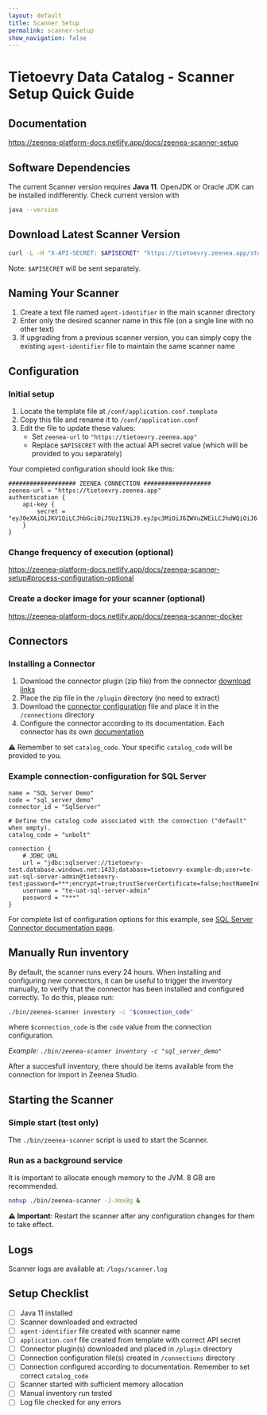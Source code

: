 ```yaml
---
layout: default
title: Scanner Setup
permalink: scanner-setup
show_navigation: false
---
```


# Tietoevry Data Catalog - Scanner Setup Quick Guide

## Documentation
https://zeenea-platform-docs.netlify.app/docs/zeenea-scanner-setup

## Software Dependencies

The current Scanner version requires **Java 11**. OpenJDK or Oracle JDK can be installed indifferently. Check current version with 
```bash
java --version
```

## Download Latest Scanner Version
```bash
curl -L -H "X-API-SECRET: $APISECRET" "https://tietoevry.zeenea.app/studio/api-v1/agent/get-agent" -o scanner.tar.gz
```
Note: `$APISECRET` will be sent separately.

## Naming Your Scanner

1. Create a text file named `agent-identifier` in the main scanner directory
2. Enter only the desired scanner name in this file (on a single line with no other text)
3. If upgrading from a previous scanner version, you can simply copy the existing `agent-identifier` file to maintain the same scanner name


## Configuration 

### Initial setup

1. Locate the template file at `/conf/application.conf.template`
2. Copy this file and rename it to `/conf/application.conf` 
3. Edit the file to update these values:
   - Set `zeenea-url` to `"https://tietoevry.zeenea.app"`
   - Replace `$APISECRET` with the actual API secret value (which will be provided to you separately)

Your completed configuration should look like this:

```
################### ZEENEA CONNECTION ###################
zeenea-url = "https://tietoevry.zeenea.app"
authentication {
    api-key {
        secret = "eyJ0eXAiOiJKV1QiLCJhbGciOiJSUzI1NiJ9.eyJpc3MiOiJ6ZWVuZWEiLCJhdWQiOiJ6..."
    }
}
```

### Change frequency of execution (optional)

https://zeenea-platform-docs.netlify.app/docs/zeenea-scanner-setup#process-configuration-optional


### Create a docker image for your scanner (optional)

https://zeenea-platform-docs.netlify.app/docs/zeenea-scanner-docker


## Connectors

### Installing a Connector
1. Download the connector plugin (zip file) from the connector [download links](https://zeenea-platform-docs.netlify.app/docs/zeenea-connectors-list)
2. Place the zip file in the `/plugin` directory (no need to extract)
3. Download the [connector configuration](https://github.com/zeenea/connector-conf-templates/tree/main/templates) file and place it in the `/connections` directory
4. Configure the connector according to its documentation. Each connector has its own [documentation](https://zeenea-platform-docs.netlify.app/docs/zeenea-connectors-list)


⚠️  Remember to set  `catalog_code`. Your specific `catalog_code` will be provided to you. 

### Example connection-configuration for SQL Server ### 
```
name = "SQL Server Demo"
code = "sql_server_demo"
connector_id = "SqlServer"

# Define the catalog code associated with the connection ("default" when empty).
catalog_code = "unbolt"

connection {
    # JDBC URL
    url = "jdbc:sqlserver://tietoevry-test.database.windows.net:1433;database=tietoevry-example-db;user=te-uat-sql-server-admin@tietoevry-test;password=***;encrypt=true;trustServerCertificate=false;hostNameInCertificate=*.database.windows.net;loginTimeout=30;"
    username = "te-uat-sql-server-admin"
    password = "***"
}
```

For complete list of configuration options for this example, see [SQL Server Connector documentation page](https://zeenea-platform-docs.netlify.app/docs/zeenea-connector-sqlserver).


## Manually Run inventory
By default, the scanner runs every 24 hours. 
When installing and configuring new connectors, it can be useful to trigger the inventory manually, to verify that the connector has been installed and configured correctly.
To do this, please run:

```bash
./bin/zeenea-scanner inventory -c "$connection_code"
```
where `$connection_code` is the `code` value from the connection configuration. 

_Example: `./bin/zeenea-scanner inventory -c "sql_server_demo"`_

After a succesfull inventory, there should be items available from the connection for import in Zeenea Studio. 


## Starting the Scanner

### Simple start (test only) ###

The `./bin/zeenea-scanner` script is used to start the Scanner.



### Run as a background service ###
It is important to allocate enough memory to the JVM. 8 GB are recommended.


```bash
nohup ./bin/zeenea-scanner -J-Xmx8g &
```
**⚠️ Important**: Restart the scanner after any configuration changes for them to take effect.

## Logs
Scanner logs are available at: `/logs/scanner.log`



## Setup Checklist

- [ ] Java 11 installed
- [ ] Scanner downloaded and extracted
- [ ] `agent-identifier` file created with scanner name
- [ ] `application.conf` file created from template with correct API secret
- [ ] Connector plugin(s) downloaded and placed in `/plugin` directory
- [ ] Connection configuration file(s) created in `/connections` directory
- [ ] Connection configured according to documentation. Remember to set correct `catalog_code`
- [ ] Scanner started with sufficient memory allocation
- [ ] Manual inventory run tested
- [ ] Log file checked for any errors
